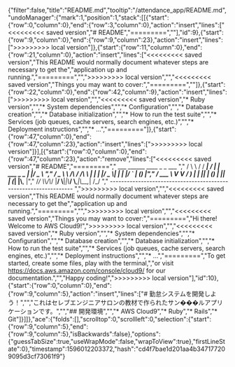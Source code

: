 {"filter":false,"title":"README.md","tooltip":"/attendance_app/README.md","undoManager":{"mark":1,"position":1,"stack":[[{"start":{"row":0,"column":0},"end":{"row":3,"column":0},"action":"insert","lines":["<<<<<<<<< saved version","# README","=========",""],"id":9},{"start":{"row":9,"column":0},"end":{"row":9,"column":23},"action":"insert","lines":[">>>>>>>>> local version"]},{"start":{"row":11,"column":0},"end":{"row":21,"column":0},"action":"insert","lines":["<<<<<<<<< saved version","This README would normally document whatever steps are necessary to get the","application up and running.","=========","",">>>>>>>>> local version","","<<<<<<<<< saved version","Things you may want to cover:","=========",""]},{"start":{"row":22,"column":0},"end":{"row":42,"column":9},"action":"insert","lines":[">>>>>>>>> local version","","<<<<<<<<< saved version","* Ruby version","","* System dependencies","","* Configuration","","* Database creation","","* Database initialization","","* How to run the test suite","","* Services (job queues, cache servers, search engines, etc.)","","* Deployment instructions","","* ...","========="]},{"start":{"row":47,"column":0},"end":{"row":47,"column":23},"action":"insert","lines":[">>>>>>>>> local version"]}],[{"start":{"row":0,"column":0},"end":{"row":47,"column":23},"action":"remove","lines":["<<<<<<<<< saved version","# README","=========","         ___        ______     ____ _                 _  ___  ","        / \\ \\      / / ___|   / ___| | ___  _   _  __| |/ _ \\ ","       / _ \\ \\ /\\ / /\\___ \\  | |   | |/ _ \\| | | |/ _` | (_) |","      / ___ \\ V  V /  ___) | | |___| | (_) | |_| | (_| |\\__, |","     /_/   \\_\\_/\\_/  |____/   \\____|_|\\___/ \\__,_|\\__,_|  /_/ "," ----------------------------------------------------------------- ",">>>>>>>>> local version","","<<<<<<<<< saved version","This README would normally document whatever steps are necessary to get the","application up and running.","=========","",">>>>>>>>> local version","","<<<<<<<<< saved version","Things you may want to cover:","=========","Hi there! Welcome to AWS Cloud9!",">>>>>>>>> local version","","<<<<<<<<< saved version","* Ruby version","","* System dependencies","","* Configuration","","* Database creation","","* Database initialization","","* How to run the test suite","","* Services (job queues, cache servers, search engines, etc.)","","* Deployment instructions","","* ...","=========","To get started, create some files, play with the terminal,","or visit https://docs.aws.amazon.com/console/cloud9/ for our documentation.","","Happy coding!",">>>>>>>>> local version"],"id":10},{"start":{"row":0,"column":0},"end":{"row":9,"column":5},"action":"insert","lines":["# 勤怠システムを開発しよう！","","これはセレブエンジニアサロンの教材で作られたサン���ルアプリケーションです。","","## 開発環境","","* AWS Cloud9","* Ruby","* Rails","* Git"]}]]},"ace":{"folds":[],"scrolltop":0,"scrollleft":0,"selection":{"start":{"row":9,"column":5},"end":{"row":9,"column":5},"isBackwards":false},"options":{"guessTabSize":true,"useWrapMode":false,"wrapToView":true},"firstLineState":0},"timestamp":1596012203372,"hash":"cd4f7bae1d201aa4b347177209095d3cf73061f9"}